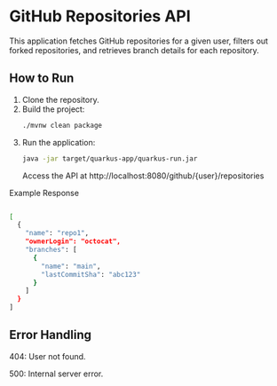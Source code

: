 # GitHub Repositories API

This application fetches GitHub repositories for a given user, filters out forked repositories, and retrieves branch details for each repository.

## How to Run

1. Clone the repository.
2. Build the project:
    ```bash
    ./mvnw clean package
    ```
3. Run the application:
    ```bash
    java -jar target/quarkus-app/quarkus-run.jar
    ```
    Access the API at http://localhost:8080/github/{user}/repositories

Example Response
```bash

[
  {
    "name": "repo1",
    "ownerLogin": "octocat",
    "branches": [
      {
        "name": "main",
        "lastCommitSha": "abc123"
      }
    ]
  }
]
```

## Error Handling

404: User not found.

500: Internal server error.